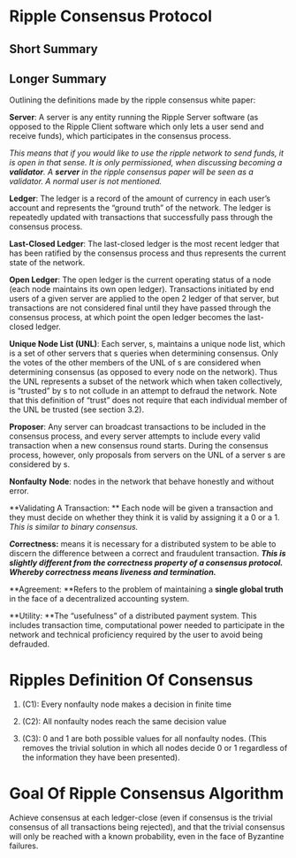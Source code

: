 # Ripple Consensus Protocol

## Short Summary



## Longer Summary







Outlining the definitions made by the ripple consensus white paper:

**Server**: A server is any entity running the Ripple Server software \(as opposed to the Ripple Client software which only lets a user send and receive funds\), which participates in the consensus process.

_This means that if you would like to use the ripple network to send funds, it is open in that sense. It is only permissioned, when discussing becoming a **validator**. A **server** in the ripple consensus paper will be seen as a validator. A normal user is not mentioned._

**Ledger**: The ledger is a record of the amount of currency in each user’s account and represents the “ground truth” of the network. The ledger is repeatedly updated with transactions that successfully pass through the consensus process.

**Last-Closed Ledger**: The last-closed ledger is the most recent ledger that has been ratified by the consensus process and thus represents the current state of the network.

**Open Ledger**: The open ledger is the current operating status of a node \(each node maintains its own open ledger\). Transactions initiated by end users of a given server are applied to the open 2 ledger of that server, but transactions are not considered final until they have passed through the consensus process, at which point the open ledger becomes the last-closed ledger.

**Unique Node List \(UNL\)**: Each server, s, maintains a unique node list, which is a set of other servers that s queries when determining consensus. Only the votes of the other members of the UNL of s are considered when determining consensus \(as opposed to every node on the network\). Thus the UNL represents a subset of the network which when taken collectively, is “trusted” by s to not collude in an attempt to defraud the network. Note that this definition of “trust” does not require that each individual member of the UNL be trusted \(see section 3.2\).

**Proposer**: Any server can broadcast transactions to be included in the consensus process, and every server attempts to include every valid transaction when a new consensus round starts. During the consensus process, however, only proposals from servers on the UNL of a server s are considered by s.

**Nonfaulty** **Node**: nodes in the network that behave honestly and without error.

**Validating A Transaction: ** Each node will be given a transaction  and they must decide on whether they think it is valid by assigning it a 0 or a 1. _This is similar to binary consensus._

_**C**_**orrectness:** means it is necessary for a distributed system to be able to discern the difference between a correct and fraudulent transaction. _**This is slightly different from the correctness property of a consensus protocol. Whereby correctness means liveness and termination.**_

**Agreement: **Refers to the problem of maintaining a **single global truth** in the face of a decentralized accounting system.

**Utility: **The  “usefulness” of a distributed payment system. This includes transaction time, computational power needed to participate in the network and technical proficiency required by the user to avoid being defrauded.

# Ripples Definition Of Consensus

1. \(C1\): Every nonfaulty node makes a decision in finite time

2. \(C2\): All nonfaulty nodes reach the same decision value

3. \(C3\): 0 and 1 are both possible values for all nonfaulty nodes. \(This removes the trivial solution in which all nodes decide 0 or 1 regardless of the information they have been presented\).

# Goal Of Ripple Consensus Algorithm

Achieve consensus at each ledger-close \(even if consensus is the trivial consensus of all transactions being rejected\), and that the trivial consensus will only be reached with a known probability, even in the face of Byzantine failures.

